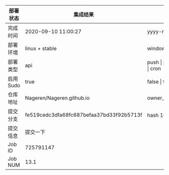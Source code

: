 部署状态 | 集成结果 | 参考值
---|---|---
完成时间 | 2020-09-10 11:00:27 | yyyy-mm-dd hh:mm:ss
部署环境 | linux + stable | window \| linux + stable
部署类型 | api | push \| pull_request \| api \| cron
启用Sudo | true | false \| true
仓库地址 | Nageren/Nageren.github.io | owner_name/repo_name
提交分支 | fe519cedc3dfa68fc687befaa37bd33f92b5713f | hash 16位
提交信息 | 提交一下 |
Job ID   | 725791147 |
Job NUM  | 13.1 |
